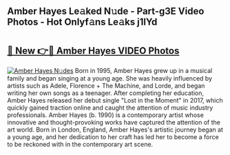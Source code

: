 ## Amber Hayes Le𝚊ked N𝚞de - Part-g3E Video Photos - Hot Onlyf𝚊ns Le𝚊ks j1lYd

# <h2><a href="http://ab79654.deff.icu/?id=Amber+Hayes">🔗 New 👉🔴 Amber Hayes VIDEO Photos</a></h2>

[![Amber Hayes N𝚞des](https://i.imgur.com/rIISA9y.gif)](http://ab79654.deff.icu/?id=Amber+Hayes)
Born in 1995, Amber Hayes grew up in a musical family and began singing at a young age. She was heavily influenced by artists such as Adele, Florence + The Machine, and Lorde, and began writing her own songs as a teenager. After completing her education, Amber Hayes released her debut single "Lost in the Moment" in 2017, which quickly gained traction online and caught the attention of music industry professionals. Amber Hayes (b. 1990) is a contemporary artist whose innovative and thought-provoking works have captured the attention of the art world. Born in London, England, Amber Hayes's artistic journey began at a young age, and her dedication to her craft has led her to become a force to be reckoned with in the contemporary art scene.
